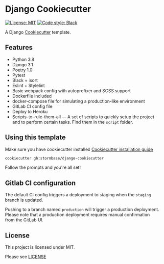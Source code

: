 # Django Cookiecutter

[![License: MIT](https://img.shields.io/github/license/Stormbase/django-cookiecutter)](https://github.com/Stormbase/django-cookiecutter/blob/master/LICENSE)
[![Code style: Black](https://img.shields.io/badge/code%20style-black-000000.svg)](https://github.com/psf/black)

A Django [Cookiecutter](https://cookiecutter.readthedocs.io/en/latest/README.html) template.

## Features

- Python 3.8
- Django 3.1
- Poetry 1.0
- Pytest
- Black + isort
- Eslint + Stylelint
- Basic webpack config with autoprefixer and SCSS support
- Dockerfile included
- docker-compose file for simulating a production-like environment
- GitLab CI config file
- Deploy to Heroku
- Scripts-to-rule-them-all — A set of scripts to quickly setup the project and to perform certain tasks. Find them in the `script` folder.

## Using this template

Make sure you have cookiecutter installed [Cookiecutter installation guide](https://cookiecutter.readthedocs.io/en/latest/installation.html)

```sh
cookiecutter gh:stormbase/django-cookiecutter
```

Follow the prompts and you're all set!

## Gitlab CI configuration

The default CI config triggers a deployment to staging when the `staging` branch is updated.

Pushing to a branch named `production` will trigger a production deployment. Please note that a production deployment requires manual confirmation from the GitLab UI.

## License

This project is licensed under MIT.

Please see [LICENSE](LICENSE)
